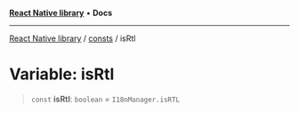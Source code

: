[**React Native library**](../../index.md) • **Docs**

***

[React Native library](../../modules.md) / [consts](../index.md) / isRtl

# Variable: isRtl

> `const` **isRtl**: `boolean` = `I18nManager.isRTL`
